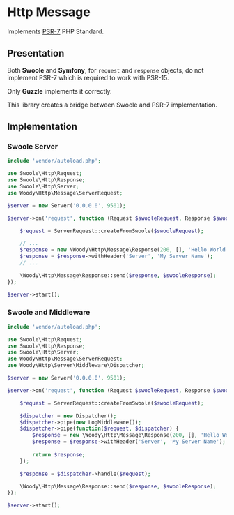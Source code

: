 # Http Message

Implements [PSR-7](https://www.php-fig.org/psr/psr-7/) PHP Standard.


## Presentation

Both **Swoole** and **Symfony**, for `request` and `response` objects, do not implement PSR-7 which is required to work with PSR-15.

Only **Guzzle**  implements it correctly.

This library creates a bridge between Swoole and PSR-7 implementation.


## Implementation

### Swoole Server

````php
include 'vendor/autoload.php';

use Swoole\Http\Request;
use Swoole\Http\Response;
use Swoole\Http\Server;
use Woody\Http\Message\ServerRequest;

$server = new Server('0.0.0.0', 9501);

$server->on('request', function (Request $swooleRequest, Response $swooleResponse) {

    $request = ServerRequest::createFromSwoole($swooleRequest);

    // ...
    $response = new \Woody\Http\Message\Response(200, [], 'Hello World');
    $response = $response->withHeader('Server', 'My Server Name');
    // ...

    \Woody\Http\Message\Response::send($response, $swooleResponse);
});

$server->start();
````


### Swoole and Middleware

````php
include 'vendor/autoload.php';

use Swoole\Http\Request;
use Swoole\Http\Response;
use Swoole\Http\Server;
use Woody\Http\Message\ServerRequest;
use Woody\Http\Server\Middleware\Dispatcher;

$server = new Server('0.0.0.0', 9501);

$server->on('request', function (Request $swooleRequest, Response $swooleResponse) {

    $request = ServerRequest::createFromSwoole($swooleRequest);

    $dispatcher = new Dispatcher();
    $dispatcher->pipe(new LogMiddleware());
    $dispatcher->pipe(function($request, $dispatcher) {
        $response = new \Woody\Http\Message\Response(200, [], 'Hello World');
        $response = $response->withHeader('Server', 'My Server Name');
        
        return $response;
    });

    $response = $dispatcher->handle($request);

    \Woody\Http\Message\Response::send($response, $swooleResponse);
});

$server->start();
````
